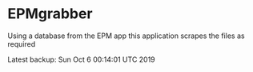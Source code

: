# EPMgrabber
Using a database from the EPM app this application scrapes the files as required


Latest backup: Sun Oct 6 00:14:01 UTC 2019
